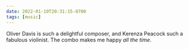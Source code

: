 ```yaml
---
date: 2022-01-10T20:31:15-0700
tags: [music]
---
```


Oliver Davis is such a delightful composer, and Kerenza Peacock such a fabulous violinist. The combo makes me happy *all the time*.